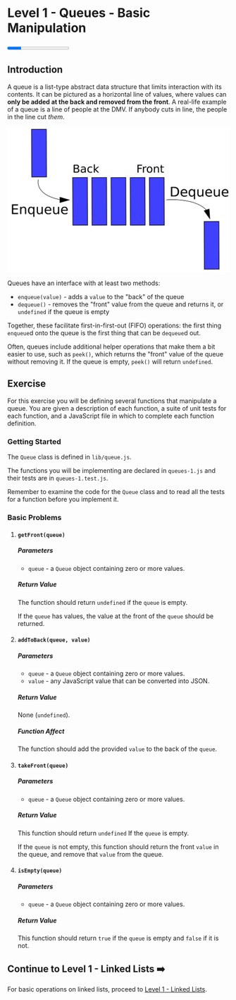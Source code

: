 # Level 1 - Queues - Basic Manipulation

<progress value="2" max="9"></progress>

## Introduction

A queue is a list-type abstract data structure that limits interaction with its contents. It can be pictured as a horizontal line of values, where values can **only be added at the back and removed from the front**. A real-life example of a queue is a line of people at the DMV. If anybody cuts in line, the people in the line cut _them_.

![Queues](queue-fifo.png)

Queues have an interface with at least two methods:

- `enqueue(value)` - adds a `value` to the "back" of the queue
- `dequeue()` - removes the "front" value from the queue and returns it, or `undefined` if the queue is empty

Together, these facilitate first-in-first-out (FIFO) operations: the first thing `enqueue`d onto the queue is the first thing that can be `dequeue`d out.

Often, queues include additional helper operations that make them a bit easier to use, such as `peek()`, which returns the "front" value of the queue without removing it. If the queue is empty, `peek()` will return `undefined`.

## Exercise

For this exercise you will be defining several functions that manipulate a queue. You are given a description of each function, a suite of unit tests for each function, and a JavaScript file in which to complete each function definition.

### Getting Started

The `Queue` class is defined in `lib/queue.js`.

The functions you will be implementing are declared in `queues-1.js` and their tests are in `queues-1.test.js`.

Remember to examine the code for the `Queue` class and to read all the tests for a function before you implement it.

### Basic Problems

1. #### `getFront(queue)`

   ##### Parameters

   - `queue` - a `Queue` object containing zero or more values.

   ##### Return Value

   The function should return `undefined` if the `queue` is empty.

   If the `queue` has values, the value at the front of the `queue` should be returned.

1. #### `addToBack(queue, value)`

   ##### Parameters

   - `queue` - a `Queue` object containing zero or more values.
   - `value` - any JavaScript value that can be converted into JSON.

   ##### Return Value

   None (`undefined`).

   ##### Function Affect

   The function should add the provided `value` to the back of the `queue`.

1. #### `takeFront(queue)`

   ##### Parameters

   - `queue` - a `Queue` object containing zero or more values.

   ##### Return Value

   This function should return `undefined` If the `queue` is empty.

   If the `queue` is not empty, this function should return the front `value` in the queue, and remove that `value` from the queue.

1. #### `isEmpty(queue)`

   ##### Parameters

   - `queue` - a `Queue` object containing zero or more values.

   ##### Return Value

   This function should return `true` if the `queue` is empty and `false` if it is not.

## Continue to Level 1 - Linked Lists ➡️

For basic operations on linked lists, proceed to [Level 1 - Linked Lists](linked-lists.md).
